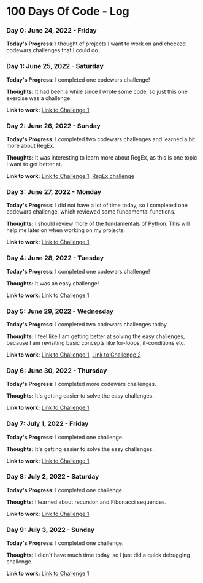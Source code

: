 # 100 Days Of Code - Log

### Day 0: June 24, 2022 - Friday


**Today's Progress**: I thought of projects I want to work on and checked codewars challenges that I could do.

### Day 1: June 25, 2022 - Saturday


**Today's Progress**: I completed one codewars challenge!

**Thoughts:** It had been a while since I wrote some code, so just this one exercise was a challenge.

**Link to work:** [Link to Challenge 1](https://www.codewars.com/kata/reviews/56a5da92af136c8210000051/groups/62b7244398e7f90001638193)


### Day 2: June 26, 2022 - Sunday


**Today's Progress**: I completed two codewars challenges and learned a bit more about RegEx.  

**Thoughts:** It was interesting to learn more about RegEx, as this is one topic I want to get better at. 

**Link to work:** [Link to Challenge 1](https://www.codewars.com/kata/reviews/555acb6d4f0c35acb5000084/groups/5562d60a3d17255fd10000c4), [RegEx challenge](https://www.codewars.com/kata/reviews/5972cebcabb32828300000c2/groups/5972d3c7abb328df060000e5) 

### Day 3: June 27, 2022 - Monday


**Today's Progress**: I did not have a lot of time today, so I completed one codewars challenge, which reviewed some fundamental functions. 

**Thoughts:** I should review more of the fundamentals of Python. This will help me later on when working on my projects.

**Link to work:** [Link to Challenge 1](https://www.codewars.com/kata/reviews/580a6b1b9e05de89e4000029/groups/62ba1aa748f95e0001821db7)


### Day 4: June 28, 2022 - Tuesday


**Today's Progress**: I completed one codewars challenge!

**Thoughts:** It was an easy challenge!

**Link to work:** [Link to Challenge 1](https://www.codewars.com/kata/reviews/559597e79987562a3300002d/groups/62bb545e0aecbd0001370f2d)

### Day 5: June 29, 2022 - Wednesday


**Today's Progress**: I completed two codewars challenges today. 

**Thoughts:** I feel like I am getting better at solving the easy challenges, because I am revisiting basic concepts like for-loops, if-conditions etc. 

**Link to work:** [Link to Challenge 1](https://www.codewars.com/kata/reviews/5ea1388bae80800001152169/groups/62bcaf8860967b0001eadea0), [Link to Challenge 2](https://www.codewars.com/kata/reviews/55c4624d0538cef0df00009c/groups/5bc58eef168568c3fe0006a2)

### Day 6: June 30, 2022 - Thursday


**Today's Progress**: I completed more codewars challenges.

**Thoughts:** It's getting easier to solve the easy challenges.

**Link to work:** [Link to Challenge 1](https://www.codewars.com/kata/reviews/56f6b7cd9b6590d2d80000e8/groups/56f70e039400f55e4a0015b3)

### Day 7: July 1, 2022 - Friday


**Today's Progress**: I completed one challenge.

**Thoughts:** It's getting easier to solve the easy challenges.

**Link to work:** [Link to Challenge 1](https://www.codewars.com/kata/reviews/57b705438a36ac1d460015eb/groups/62bf07a206a2780001247752)

### Day 8: July 2, 2022 - Saturday


**Today's Progress**: I completed one challenge.

**Thoughts:** I learned about recursion and Fibonacci sequences.

**Link to work:** [Link to Challenge 1](https://www.codewars.com/kata/reviews/62555afc27d7600001072892/groups/62c041216a137000018b7589)


### Day 9: July 3, 2022 - Sunday


**Today's Progress**: I completed one challenge.

**Thoughts:** I didn't have much time today, so I just did a quick debugging challenge.

**Link to work:** [Link to Challenge 1](https://www.codewars.com/kata/reviews/58781655a9302459150001a3/groups/62c1e2fd4989dd00011b2e8b)
